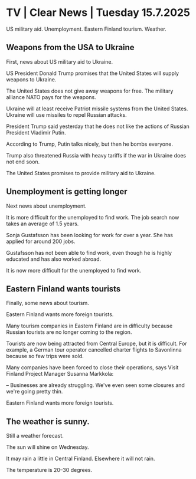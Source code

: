 # TV | Clear News | Tuesday 15.7.2025

US military aid. Unemployment. Eastern Finland tourism. Weather.

## Weapons from the USA to Ukraine

First, news about US military aid to Ukraine.

US President Donald Trump promises that the United States will supply weapons to Ukraine.

The United States does not give away weapons for free. The military alliance NATO pays for the weapons.

Ukraine will at least receive Patriot missile systems from the United States. Ukraine will use missiles to repel Russian attacks.

President Trump said yesterday that he does not like the actions of Russian President Vladimir Putin.

According to Trump, Putin talks nicely, but then he bombs everyone.

Trump also threatened Russia with heavy tariffs if the war in Ukraine does not end soon.

The United States promises to provide military aid to Ukraine.

## Unemployment is getting longer

Next news about unemployment.

It is more difficult for the unemployed to find work. The job search now takes an average of 1.5 years.

Sonja Gustafsson has been looking for work for over a year. She has applied for around 200 jobs.

Gustafsson has not been able to find work, even though he is highly educated and has also worked abroad.

It is now more difficult for the unemployed to find work.

## Eastern Finland wants tourists

Finally, some news about tourism.

Eastern Finland wants more foreign tourists.

Many tourism companies in Eastern Finland are in difficulty because Russian tourists are no longer coming to the region.

Tourists are now being attracted from Central Europe, but it is difficult. For example, a German tour operator cancelled charter flights to Savonlinna because so few trips were sold.

Many companies have been forced to close their operations, says Visit Finland Project Manager Susanna Markkola:

– Businesses are already struggling. We've even seen some closures and we're going pretty thin.

Eastern Finland wants more foreign tourists.

## The weather is sunny.

Still a weather forecast.

The sun will shine on Wednesday.

It may rain a little in Central Finland. Elsewhere it will not rain.

The temperature is 20–30 degrees.
